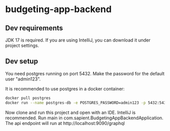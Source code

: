 # budgeting-app-backend

## Dev requirements
JDK 17 is required. If you are using IntelliJ, you can download it under project settings.

## Dev setup
You need postgres running on port 5432.
Make the password for the default user "admin123".

It is recommended to use postgres in a docker container:

```sh
docker pull postgres
docker run --name postgres-db -e POSTGRES_PASSWORD=admin123 -p 5432:5432 -d postgres
```

Now clone and run this project and open with an IDE. IntelliJ is recommended.
Run main in com.sapient.BudgetingAppBackendApplication. The api endpoint will run at http://localhost:9090/graphql
